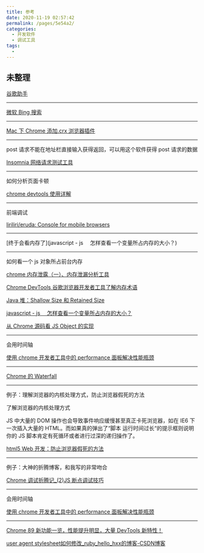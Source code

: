 ```yaml
---
title: 参考
date: 2020-11-19 02:57:42
permalink: /pages/5e54a2/
categories:
  - 开发软件
  - 调试工具
tags:
  -
---
```


## 未整理

[谷歌助手](<[https://www.baidu.com/s?ie=UTF-8&wd=%E8%B0%B7%E6%AD%8C%E5%8A%A9%E6%89%8B](https://www.baidu.com/s?ie=UTF-8&wd=谷歌助手)>)

---

[微软 Bing 搜索](https://cn.bing.com/?FORM=BEHPTB)

---

[Mac 下 Chrome 添加.crx 浏览器插件](https://www.jianshu.com/p/8ce429cb010d)

---

post 请求不能在地址栏直接输入获得返回，可以用这个软件获得 post 请求的数据

[Insomnia 网络请求测试工具](https://www.jianshu.com/p/89804e9aa8f6)

---

如何分析页面卡顿

[chrome devtools 使用详解](https://www.jianshu.com/p/d8795ff8e079)

---

前端调试

[liriliri/eruda: Console for mobile browsers](https://github.com/liriliri/eruda)

---

[终于会看内存了](javascript - js 　怎样查看一个变量所占内存的大小？)

---

如何看一个 js 对象所占前台内存

[chrome 内存泄露（一）、内存泄漏分析工具](https://blog.csdn.net/c11073138/article/details/84700482)

[Chrome DevTools 谷歌浏览器开发者工具了解内存术语](https://www.breakyizhan.com/chromeconsole/2250.html)

[Java 堆：Shallow Size 和 Retained Size](https://blog.csdn.net/kingzone_2008/article/details/9083327)

[javascript - js 　怎样查看一个变量所占内存的大小？](https://segmentfault.com/q/1010000019293860)

[从 Chrome 源码看 JS Object 的实现](https://zhuanlan.zhihu.com/p/26169639)

---

会用时间轴

[使用 chrome 开发者工具中的 performance 面板解决性能瓶颈](https://www.cnblogs.com/xiaohuochai/p/9182710.html)

---

[Chrome 的 Waterfall](https://www.cnblogs.com/shengulong/p/7449927.html)

---

例子：理解浏览器的内核处理方式，防止浏览器假死的方法

了解浏览器的内核处理方式

JS 中大量的 DOM 操作也会导致事件响应缓慢甚至真正卡死浏览器，如在 IE6 下一次插入大量的 HTML。而如果真的弹出了“脚本 运行时间过长“的提示框则说明你的 JS 脚本肯定有死循环或者进行过深的递归操作了。

[html5 Web 开发：防止浏览器假死的方法](https://blog.csdn.net/load_life/article/details/7044035?utm_source=blogxgwz3)

---

例子：大神的折腾博客，和我写的非常吻合

[Chrome 调试折腾记\_(2)JS 断点调试技巧](https://blog.csdn.net/crper/article/details/50722753)

---

会用时间轴

[使用 chrome 开发者工具中的 performance 面板解决性能瓶颈](https://www.cnblogs.com/xiaohuochai/p/9182710.html)

---

 [Chrome 89 新功能一览，性能提升明显，大量 DevTools 新特性！](https://mp.weixin.qq.com/s/r_Tp6ccLddj2cxVkpgLYSQ) 

 [user agent stylesheet如何修改_ruby_hello_hxx的博客-CSDN博客](https://blog.csdn.net/hello_hxx/article/details/80996398) 


